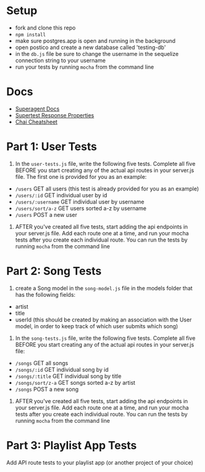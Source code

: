 # Setup
- fork and clone this repo
- `npm install`
- make sure postgres.app is open and running in the background
- open postico and create a new database called 'testing-db'
- in the `db.js` file be sure to change the username in the sequelize connection string to your username
- run your tests by running `mocha` from the command line

# Docs
- [Superagent Docs](http://visionmedia.github.io/superagent/#test-documentation)
- [Supertest Response Properties](http://visionmedia.github.io/superagent/#response-properties)
- [Chai Cheatsheet](http://ricostacruz.com/cheatsheets/chai.html)

# Part 1: User Tests
1. In the `user-tests.js` file, write the following five tests. Complete all five BEFORE you start creating any of the actual api routes in your server.js file. The first one is provided for you as an example:
  - `/users` GET all users (this test is already provided for you as an example)
  - `/users/:id` GET individual user by id
  - `/users/:username` GET individual user by username
  - `/users/sort/a-z` GET users sorted a-z by username
  - `/users` POST a new user
1. AFTER you've created all five tests, start adding the api endpoints in your server.js file. Add each route one at a time, and run your mocha tests after you create each individual route. You can run the tests by running `mocha` from the command line

# Part 2: Song Tests
1. create a Song model in the `song-model.js` file in the models folder that has the following fields:
  - artist
  - title
  - userId (this should be created by making an association with the User model, in order to keep track of which user submits which song)
1. In the `song-tests.js` file, write the following five tests. Complete all five BEFORE you start creating any of the actual api routes in your server.js file:
  - `/songs` GET all songs
  - `/songs/:id` GET individual song by id
  - `/songs/:title` GET individual song by title
  - `/songs/sort/z-a` GET songs sorted a-z by artist
  - `/songs` POST a new song
1. AFTER you've created all five tests, start adding the api endpoints in your server.js file. Add each route one at a time, and run your mocha tests after you create each individual route. You can run the tests by running `mocha` from the command line

# Part 3: Playlist App Tests
Add API route tests to your playlist app (or another project of your choice)
